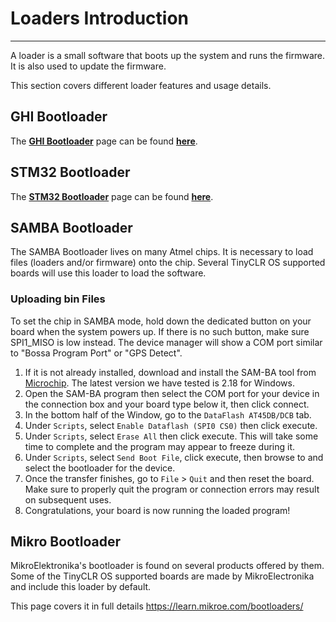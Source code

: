 # Loaders Introduction
---
A loader is a small software that boots up the system and runs the firmware. It is also used to update the firmware.

This section covers different loader features and usage details.

## GHI Bootloader
The [**GHI Bootloader**](ghi_bootloader.md) page can be found [**here**](ghi_bootloader.md).

## STM32 Bootloader
The [**STM32 Bootloader**](stm32_bootloader.md) page can be found [**here**](stm32_bootloader.md).

## SAMBA Bootloader
The SAMBA Bootloader lives on many Atmel chips. It is necessary to load files (loaders and/or firmware) onto the chip. Several TinyCLR OS supported boards will use this loader to load the software.

### Uploading bin Files
To set the chip in SAMBA mode, hold down the dedicated button on your board when the system powers up. If there is no such button, make sure SPI1_MISO is low instead. The device manager will show a COM port similar to "Bossa Program Port" or "GPS Detect".

1. If it is not already installed, download and install the SAM-BA tool from [Microchip](http://www.microchip.com/developmenttools/productdetails.aspx?partno=atmel%20sam-ba%20in-system%20programmer). The latest version we have tested is 2.18 for Windows.
2. Open the SAM-BA program then select the COM port for your device in the connection box and your board type below it, then click connect.
3. In the bottom half of the Window, go to the `DataFlash AT45DB/DCB` tab.
4. Under `Scripts`, select `Enable Dataflash (SPI0 CS0)` then click execute.
5. Under `Scripts`, select `Erase All` then click execute. This will take some time to complete and the program may appear to freeze during it.
6. Under `Scripts`, select `Send Boot File`, click execute, then browse to and select the bootloader for the device.
7. Once the transfer finishes, go to `File` > `Quit` and then reset the board. Make sure to properly quit the program or connection errors may result on subsequent uses.
8. Congratulations, your board is now running the loaded program!

## Mikro Bootloader
MikroElektronika's bootloader is found on several products offered by them. Some of the TinyCLR OS supported boards are made by MikroElectronika and include this loader by default.

This page covers it in full details https://learn.mikroe.com/bootloaders/

